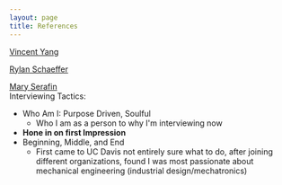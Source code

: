 ```yaml
---
layout: page
title: References 
---
```


[Vincent Yang](vincentyang.me)

[Rylan Schaeffer](http://rylanschaeffer.github.io)

[Mary Serafin](https://www.linkedin.com/in/mlserafin) <br>
Interviewing Tactics: 
* Who Am I: Purpose Driven, Soulful
  - Who I am as a person to why I'm interviewing now
* **Hone in on first Impression**
* Beginning, Middle, and End 
  - First came to UC Davis not entirely sure what to do, after joining different organizations, found I was most passionate about mechanical engineering (industrial design/mechatronics) 
  



 
 

